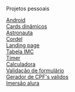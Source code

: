 Projetos pessoais

<a href="Site android/index.html" target="_blank" rel="external">Android</a> <br>
<a href="Card dinâmico/cards.html" target="_blank" rel="external">Cards dinâmicos</a> <br>
<a href="Site astronauta/index.html" target="_blank" rel="external">Astronauta</a> <br>
<a href="Site cordel/cordel.html" target="_blank" rel="external">Cordel</a> <br>
<a href="landing page/html/index.html" target="_blank" rel="external">Landing page</a> <br>
<a href="Tabela IMC/html/index.html" target="_blank" rel="external">Tabela IMC</a> <br>
<a href="timer/html/timer.html" target="_blank" rel="external">Timer</a> <br>
<a href="calculadora/html/modelo.html" target="_blank" rel="external">Calculadora</a> <br>
<a href="formulario/html/modelo.html" target="_blank" rel="external">Validação de formulário</a> <br>
<a href="gerador de cpf/public/index.html" target="_blank" rel="external">Gerador de CPF's validos</a> <br>
<a href="imersão dev alura/assets/index.html" target="_blank" rel="external">Imersão alura</a> <br>
